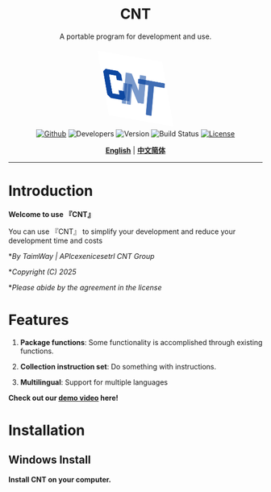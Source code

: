 <div align="center">

<h1>CNT</h1>
A portable program for development and use.<br><br>

<img src="./icon.png" width="128" height="128" style="transform: skew(10deg, 10deg) scale3d(1, 1, 0.9);"/><br>

[![Github](https://img.shields.io/badge/CNT-Github-gray.svg)](https://github.com/TaimWay/CNT) ![Developers](https://img.shields.io/badge/Developers-TaimWay-red.svg) ![Version](https://img.shields.io/badge/version-1.1.5.49-brightgreen.svg)  ![Build Status](https://img.shields.io/badge/build%20Status-Active,%20open%20source-brightgreen.svg) [![License](https://img.shields.io/badge/license-MIT-blue.svg)](https://github.com/TaimWay/CNT/blob/main/LICENSE)

[**English**](./README.md) | [**中文简体**](./docs/Readme(zh-cn).md)

</div>

---

# Introduction

**Welcome to use 『CNT』**

You can use 『CNT』 to simplify your development and reduce your development time and costs

**By TaimWay | APlcexenicesetrl CNT Group*

**Copyright (C) 2025*

**Please abide by the agreement in the license*

# Features

1. **Package functions**: Some functionality is accomplished through existing functions.

2. **Collection instruction set**: Do something with instructions.

3. **Multilingual**: Support for multiple languages

**Check out our [demo video](https://github.com/TaimWay/docs/res/demo-video.mp4) here!**

# Installation

## Windows Install

**Install CNT on your computer.**

